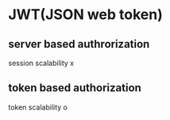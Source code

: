 JWT(JSON web token)
====

## server based authrorization
session
scalability x

## token based authorization
token
scalability o